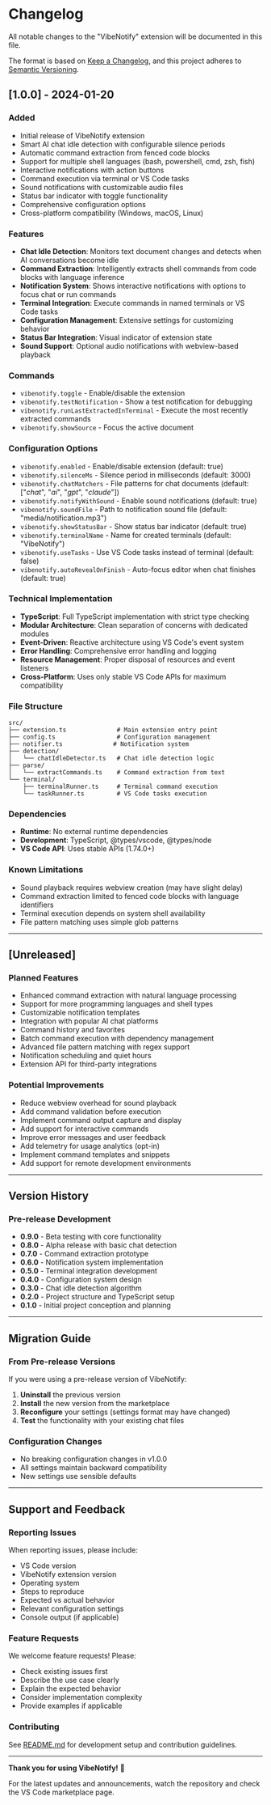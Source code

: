 # Changelog

All notable changes to the "VibeNotify" extension will be documented in this file.

The format is based on [Keep a Changelog](https://keepachangelog.com/en/1.0.0/),
and this project adheres to [Semantic Versioning](https://semver.org/spec/v2.0.0.html).

## [1.0.0] - 2024-01-20

### Added
- Initial release of VibeNotify extension
- Smart AI chat idle detection with configurable silence periods
- Automatic command extraction from fenced code blocks
- Support for multiple shell languages (bash, powershell, cmd, zsh, fish)
- Interactive notifications with action buttons
- Command execution via terminal or VS Code tasks
- Sound notifications with customizable audio files
- Status bar indicator with toggle functionality
- Comprehensive configuration options
- Cross-platform compatibility (Windows, macOS, Linux)

### Features
- **Chat Idle Detection**: Monitors text document changes and detects when AI conversations become idle
- **Command Extraction**: Intelligently extracts shell commands from code blocks with language inference
- **Notification System**: Shows interactive notifications with options to focus chat or run commands
- **Terminal Integration**: Execute commands in named terminals or VS Code tasks
- **Configuration Management**: Extensive settings for customizing behavior
- **Status Bar Integration**: Visual indicator of extension state
- **Sound Support**: Optional audio notifications with webview-based playback

### Commands
- `vibenotify.toggle` - Enable/disable the extension
- `vibenotify.testNotification` - Show a test notification for debugging
- `vibenotify.runLastExtractedInTerminal` - Execute the most recently extracted commands
- `vibenotify.showSource` - Focus the active document

### Configuration Options
- `vibenotify.enabled` - Enable/disable extension (default: true)
- `vibenotify.silenceMs` - Silence period in milliseconds (default: 3000)
- `vibenotify.chatMatchers` - File patterns for chat documents (default: ["*chat*", "*ai*", "*gpt*", "*claude*"])
- `vibenotify.notifyWithSound` - Enable sound notifications (default: true)
- `vibenotify.soundFile` - Path to notification sound file (default: "media/notification.mp3")
- `vibenotify.showStatusBar` - Show status bar indicator (default: true)
- `vibenotify.terminalName` - Name for created terminals (default: "VibeNotify")
- `vibenotify.useTasks` - Use VS Code tasks instead of terminal (default: false)
- `vibenotify.autoRevealOnFinish` - Auto-focus editor when chat finishes (default: true)

### Technical Implementation
- **TypeScript**: Full TypeScript implementation with strict type checking
- **Modular Architecture**: Clean separation of concerns with dedicated modules
- **Event-Driven**: Reactive architecture using VS Code's event system
- **Error Handling**: Comprehensive error handling and logging
- **Resource Management**: Proper disposal of resources and event listeners
- **Cross-Platform**: Uses only stable VS Code APIs for maximum compatibility

### File Structure
```
src/
├── extension.ts              # Main extension entry point
├── config.ts                 # Configuration management
├── notifier.ts              # Notification system
├── detection/
│   └── chatIdleDetector.ts   # Chat idle detection logic
├── parse/
│   └── extractCommands.ts    # Command extraction from text
└── terminal/
    ├── terminalRunner.ts     # Terminal command execution
    └── taskRunner.ts         # VS Code tasks execution
```

### Dependencies
- **Runtime**: No external runtime dependencies
- **Development**: TypeScript, @types/vscode, @types/node
- **VS Code API**: Uses stable APIs (1.74.0+)

### Known Limitations
- Sound playback requires webview creation (may have slight delay)
- Command extraction limited to fenced code blocks with language identifiers
- Terminal execution depends on system shell availability
- File pattern matching uses simple glob patterns

---

## [Unreleased]

### Planned Features
- Enhanced command extraction with natural language processing
- Support for more programming languages and shell types
- Customizable notification templates
- Integration with popular AI chat platforms
- Command history and favorites
- Batch command execution with dependency management
- Advanced file pattern matching with regex support
- Notification scheduling and quiet hours
- Extension API for third-party integrations

### Potential Improvements
- Reduce webview overhead for sound playback
- Add command validation before execution
- Implement command output capture and display
- Add support for interactive commands
- Improve error messages and user feedback
- Add telemetry for usage analytics (opt-in)
- Implement command templates and snippets
- Add support for remote development environments

---

## Version History

### Pre-release Development
- **0.9.0** - Beta testing with core functionality
- **0.8.0** - Alpha release with basic chat detection
- **0.7.0** - Command extraction prototype
- **0.6.0** - Notification system implementation
- **0.5.0** - Terminal integration development
- **0.4.0** - Configuration system design
- **0.3.0** - Chat idle detection algorithm
- **0.2.0** - Project structure and TypeScript setup
- **0.1.0** - Initial project conception and planning

---

## Migration Guide

### From Pre-release Versions
If you were using a pre-release version of VibeNotify:

1. **Uninstall** the previous version
2. **Install** the new version from the marketplace
3. **Reconfigure** your settings (settings format may have changed)
4. **Test** the functionality with your existing chat files

### Configuration Changes
- No breaking configuration changes in v1.0.0
- All settings maintain backward compatibility
- New settings use sensible defaults

---

## Support and Feedback

### Reporting Issues
When reporting issues, please include:
- VS Code version
- VibeNotify extension version
- Operating system
- Steps to reproduce
- Expected vs actual behavior
- Relevant configuration settings
- Console output (if applicable)

### Feature Requests
We welcome feature requests! Please:
- Check existing issues first
- Describe the use case clearly
- Explain the expected behavior
- Consider implementation complexity
- Provide examples if applicable

### Contributing
See [README.md](README.md) for development setup and contribution guidelines.

---

**Thank you for using VibeNotify!** 🎉

For the latest updates and announcements, watch the repository and check the VS Code marketplace page.